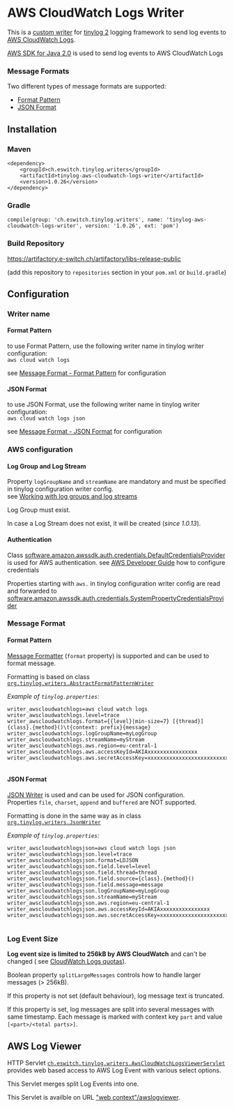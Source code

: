 <!-- this file must be edited in folder src/main/resources -->
<!-- the file in root folder (basedir) will be overwritten on maven install phase -->

# AWS CloudWatch Logs Writer

This is a [custom writer](https://tinylog.org/v2/extending/#custom-writer) for
[tinylog 2](https://tinylog.org/v2/) logging framework to send log events
to [AWS CloudWatch Logs](https://docs.aws.amazon.com/AmazonCloudWatch/latest/logs/WhatIsCloudWatchLogs.html).

[AWS SDK for Java 2.0](https://docs.aws.amazon.com/sdk-for-java/latest/developer-guide/home.html) is used to send log
events to AWS CloudWatch Logs

### Message Formats

Two different types of message formats are supported:

- [Format Pattern](#FormatPatternID)
- [JSON Format](#JsonFormatID)

## Installation

### Maven

```
<dependency>
    <groupId>ch.eswitch.tinylog.writers</groupId>
    <artifactId>tinylog-aws-cloudwatch-logs-writer</artifactId>
    <version>1.0.26</version>
</dependency>
```

### Gradle

```
compile(group: 'ch.eswitch.tinylog.writers', name: 'tinylog-aws-cloudwatch-logs-writer', version: '1.0.26', ext: 'pom')
```

### Build Repository

https://artifactory.e-switch.ch/artifactory/libs-release-public

(add this repository to `repositories` section in your `pom.xml` or `build.gradle`)

## Configuration

### Writer name

#### Format Pattern

to use Format Pattern, use the following writer name in tinylog writer configuration:<br/>
`aws cloud watch logs`

see [Message Format - Format Pattern](#FormatPatternID) for configuration

#### JSON Format

to use JSON Format, use the following writer name in tinylog writer configuration:<br/>
`aws cloud watch logs json`

see [Message Format - JSON Format](#JsonFormatID) for configuration

### AWS configuration

#### Log Group and Log Stream

Property `logGroupName` and `streamName` are mandatory and must be specified in tinylog configuration writer
config.<br/>
see [Working with log groups and log streams](https://docs.aws.amazon.com/AmazonCloudWatch/latest/logs/Working-with-log-groups-and-streams.html)

Log Group must exist.

In case a Log Stream does not exist, it will be created (*since 1.0.13*).

#### Authentication

Class [software.amazon.awssdk.auth.credentials.DefaultCredentialsProvider](https://sdk.amazonaws.com/java/api/latest/software/amazon/awssdk/auth/credentials/DefaultCredentialsProvider.html)
is used for AWS authentication.
see [AWS Developer Guide](https://docs.aws.amazon.com/sdk-for-java/latest/developer-guide/credentials.html#credentials-chain)
how to configure credentials

Properties starting with `aws.` in tinylog configuration writer config are read and forwarded
to [software.amazon.awssdk.auth.credentials.SystemPropertyCredentialsProvider](https://sdk.amazonaws.com/java/api/latest/software/amazon/awssdk/auth/credentials/SystemPropertyCredentialsProvider.html)

### Message Format

#### <a id="FormatPatternID"/>Format Pattern

[Message Formatter](https://tinylog.org/v2/configuration/#format-pattern) (`format` property) is supported and can be
used to format message.

Formatting is based on
class [`org.tinylog.writers.AbstractFormatPatternWriter`](https://github.com/tinylog-org/tinylog/blob/v2.5/tinylog-impl/src/main/java/org/tinylog/writers/AbstractFormatPatternWriter.java)

*Example of `tinylog.properties`:*

```
writer_awscloudwatchlogs=aws cloud watch logs
writer_awscloudwatchlogs.level=trace
writer_awscloudwatchlogs.format={{level}|min-size=7} [{thread}] {class}.{method}()\t{context: prefix}{message}
writer_awscloudwatchlogs.logGroupName=myLogGroup
writer_awscloudwatchlogs.streamName=myStream
writer_awscloudwatchlogs.aws.region=eu-central-1
writer_awscloudwatchlogs.aws.accessKeyId=AKIAxxxxxxxxxxxxxxxx
writer_awscloudwatchlogs.aws.secretAccessKey=xxxxxxxxxxxxxxxxxxxxxxxxxxxxxxxxxxxxxxxx
                                             
```

#### <a id="JsonFormatID"/>JSON Format

[JSON Writer](https://tinylog.org/v2/configuration/#json-writer) is used and can be used for JSON configuration.<br/>
Properties `file`, `charset`, `append` and `buffered` are NOT supported.

Formatting is done in the same way as in
class [`org.tinylog.writers.JsonWriter`](https://github.com/tinylog-org/tinylog/blob/v2.5/tinylog-impl/src/main/java/org/tinylog/writers/JsonWriter.java)

*Example of `tinylog.properties`:*

```
writer_awscloudwatchlogsjson=aws cloud watch logs json
writer_awscloudwatchlogsjson.level=trace
writer_awscloudwatchlogsjson.format=LDJSON
writer_awscloudwatchlogsjson.field.level=level
writer_awscloudwatchlogsjson.field.thread=thread
writer_awscloudwatchlogsjson.field.source={class}.{method}()
writer_awscloudwatchlogsjson.field.message=message
writer_awscloudwatchlogsjson.logGroupName=myLogGroup
writer_awscloudwatchlogsjson.streamName=myStream
writer_awscloudwatchlogsjson.aws.region=eu-central-1
writer_awscloudwatchlogsjson.aws.accessKeyId=AKIAxxxxxxxxxxxxxxxx
writer_awscloudwatchlogsjson.aws.secretAccessKey=xxxxxxxxxxxxxxxxxxxxxxxxxxxxxxxxxxxxxxxx
                                             
```

### Log Event Size

**Log event size is limited to 256kB by AWS CloudWatch** and can't be changed (
see [CloudWatch Logs quotas](https://docs.aws.amazon.com/AmazonCloudWatch/latest/logs/cloudwatch_limits_cwl.html)).

Boolean property `splitLargeMessages` controls how to handle larger messages (&gt; 256kB).

If this property is not set (default behaviour), log message text is truncated.

If this property is set, log messages are split into several messages with same timestamp.
Each message is marked with context key `part` and value `[<part>/<total parts>]`.

## AWS Log Viewer

HTTP
Servlet [`ch.eswitch.tinylog.writers.AwsCloudWatchLogsViewerServlet`](blob/main/src/main/java/ch/eswitch/tinylog/writers/AwsCloudWatchLogsViewerServlet.java)
provides web based access to AWS Log Event with various select options.

This Servlet merges split Log Events into one.

This Servlet is availble on URL ["web context"/awslogviewer](/awslogviewer).






